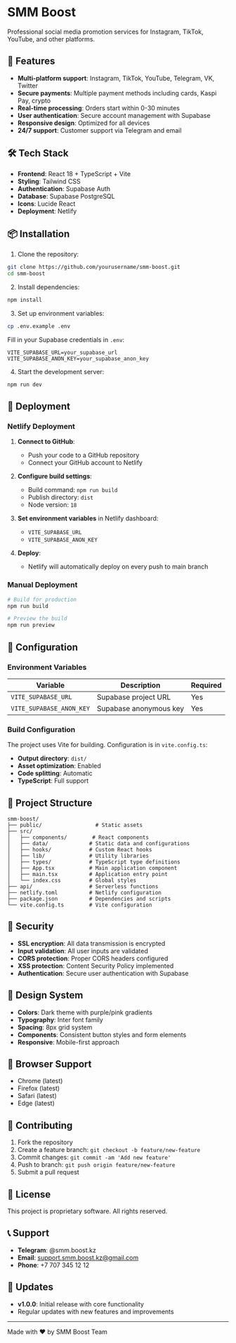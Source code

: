 # SMM Boost

Professional social media promotion services for Instagram, TikTok, YouTube, and other platforms.

## 🚀 Features

- **Multi-platform support**: Instagram, TikTok, YouTube, Telegram, VK, Twitter
- **Secure payments**: Multiple payment methods including cards, Kaspi Pay, crypto
- **Real-time processing**: Orders start within 0-30 minutes
- **User authentication**: Secure account management with Supabase
- **Responsive design**: Optimized for all devices
- **24/7 support**: Customer support via Telegram and email

## 🛠️ Tech Stack

- **Frontend**: React 18 + TypeScript + Vite
- **Styling**: Tailwind CSS
- **Authentication**: Supabase Auth
- **Database**: Supabase PostgreSQL
- **Icons**: Lucide React
- **Deployment**: Netlify

## 📦 Installation

1. Clone the repository:
```bash
git clone https://github.com/yourusername/smm-boost.git
cd smm-boost
```

2. Install dependencies:
```bash
npm install
```

3. Set up environment variables:
```bash
cp .env.example .env
```

Fill in your Supabase credentials in `.env`:
```
VITE_SUPABASE_URL=your_supabase_url
VITE_SUPABASE_ANON_KEY=your_supabase_anon_key
```

4. Start the development server:
```bash
npm run dev
```

## 🚀 Deployment

### Netlify Deployment

1. **Connect to GitHub**:
   - Push your code to a GitHub repository
   - Connect your GitHub account to Netlify

2. **Configure build settings**:
   - Build command: `npm run build`
   - Publish directory: `dist`
   - Node version: `18`

3. **Set environment variables** in Netlify dashboard:
   - `VITE_SUPABASE_URL`
   - `VITE_SUPABASE_ANON_KEY`

4. **Deploy**:
   - Netlify will automatically deploy on every push to main branch

### Manual Deployment

```bash
# Build for production
npm run build

# Preview the build
npm run preview
```

## 🔧 Configuration

### Environment Variables

| Variable | Description | Required |
|----------|-------------|----------|
| `VITE_SUPABASE_URL` | Supabase project URL | Yes |
| `VITE_SUPABASE_ANON_KEY` | Supabase anonymous key | Yes |

### Build Configuration

The project uses Vite for building. Configuration is in `vite.config.ts`:

- **Output directory**: `dist/`
- **Asset optimization**: Enabled
- **Code splitting**: Automatic
- **TypeScript**: Full support

## 📁 Project Structure

```
smm-boost/
├── public/                 # Static assets
├── src/
│   ├── components/        # React components
│   ├── data/             # Static data and configurations
│   ├── hooks/            # Custom React hooks
│   ├── lib/              # Utility libraries
│   ├── types/            # TypeScript type definitions
│   ├── App.tsx           # Main application component
│   ├── main.tsx          # Application entry point
│   └── index.css         # Global styles
├── api/                  # Serverless functions
├── netlify.toml          # Netlify configuration
├── package.json          # Dependencies and scripts
└── vite.config.ts        # Vite configuration
```

## 🔐 Security

- **SSL encryption**: All data transmission is encrypted
- **Input validation**: All user inputs are validated
- **CORS protection**: Proper CORS headers configured
- **XSS protection**: Content Security Policy implemented
- **Authentication**: Secure user authentication with Supabase

## 🎨 Design System

- **Colors**: Dark theme with purple/pink gradients
- **Typography**: Inter font family
- **Spacing**: 8px grid system
- **Components**: Consistent button styles and form elements
- **Responsive**: Mobile-first approach

## 📱 Browser Support

- Chrome (latest)
- Firefox (latest)
- Safari (latest)
- Edge (latest)

## 🤝 Contributing

1. Fork the repository
2. Create a feature branch: `git checkout -b feature/new-feature`
3. Commit changes: `git commit -am 'Add new feature'`
4. Push to branch: `git push origin feature/new-feature`
5. Submit a pull request

## 📄 License

This project is proprietary software. All rights reserved.

## 📞 Support

- **Telegram**: @smm.boost.kz
- **Email**: support.smm.boost.kz@gmail.com
- **Phone**: +7 707 345 12 12

## 🔄 Updates

- **v1.0.0**: Initial release with core functionality
- Regular updates with new features and improvements

---

Made with ❤️ by SMM Boost Team